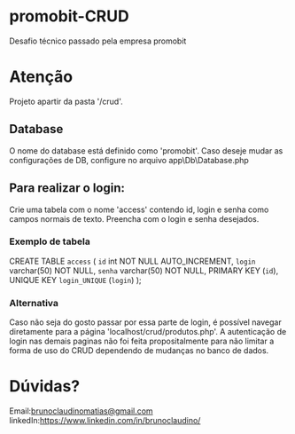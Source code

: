 # promobit-CRUD
 Desafio técnico passado pela empresa promobit

 # Atenção
 Projeto apartir da pasta '/crud'.
 ## Database
 O nome do database está definido como 'promobit'. Caso deseje mudar as configurações de DB, configure no arquivo app\Db\Database.php
## Para realizar o login:
Crie uma tabela com o nome 'access' contendo id, login e senha como campos normais de texto. Preencha com o login e senha desejados.

### Exemplo de tabela

CREATE TABLE `access` (
  `id` int NOT NULL AUTO_INCREMENT,
  `login` varchar(50) NOT NULL,
  `senha` varchar(50) NOT NULL,
  PRIMARY KEY (`id`),
  UNIQUE KEY `login_UNIQUE` (`login`)
);

### Alternativa
Caso não seja do gosto passar por essa parte de login, é possível navegar diretamente para a página 'localhost/crud/produtos.php'. A autenticação de login nas demais paginas não foi feita propositalmente para não limitar a forma de uso do CRUD dependendo de mudanças no banco de dados.

# Dúvidas?
Email:brunoclaudinomatias@gmail.com
linkedIn:https://www.linkedin.com/in/brunoclaudino/

